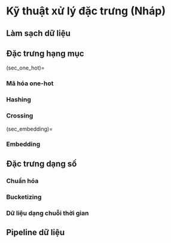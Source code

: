# Kỹ thuật xử lý đặc trưng (Nháp)

## Làm sạch dữ liệu

## Đặc trưng hạng mục

(sec_one_hot)=
### Mã hóa one-hot

### Hashing

### Crossing

(sec_embedding)=
### Embedding


## Đặc trưng dạng số

### Chuẩn hóa

### Bucketizing

### Dữ liệu dạng chuỗi thời gian

## Pipeline dữ liệu

